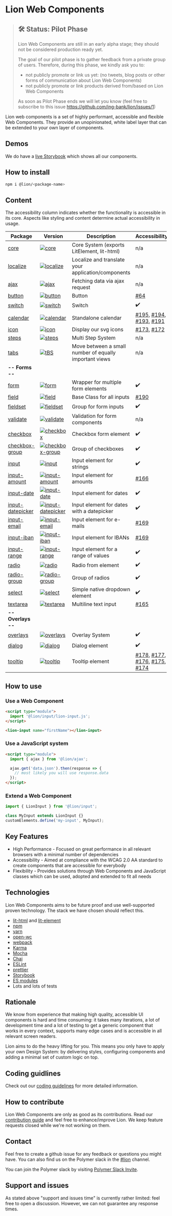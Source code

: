 # Lion Web Components

> ## 🛠 Status: Pilot Phase
>
> Lion Web Components are still in an early alpha stage; they should not be considered production ready yet.
>
> The goal of our pilot phase is to gather feedback from a private group of users.
> Therefore, during this phase, we kindly ask you to:
>
> - not publicly promote or link us yet: (no tweets, blog posts or other forms of communication about Lion Web Components)
> - not publicly promote or link products derived from/based on Lion Web Components
>
> As soon as Pilot Phase ends we will let you know (feel free to subscribe to this issue <https://github.com/ing-bank/lion/issues/1>)

Lion web components is a set of highly performant, accessible and flexible Web Components.
They provide an unopinionated, white label layer that can be extended to your own layer of components.

## Demos

We do have a [live Storybook](http://lion-web-components.netlify.com) which shows all our components.

## How to install

```bash
npm i @lion/<package-name>
```

## Content

The accessibility column indicates whether the functionality is accessible in its core. Aspects like styling and content determine actual accessibility in usage.

| Package                                         | Version                                                                                                                              | Description                                            | Accessibility                                                        |
| ----------------------------------------------- | ------------------------------------------------------------------------------------------------------------------------------------ | ------------------------------------------------------ | -------------------------------------------------------------------- |
| [core](./packages/core)                         | [![core](https://img.shields.io/npm/v/@lion/core.svg)](https://www.npmjs.com/package/@lion/core)                                     | Core System (exports LitElement, lit-html)             | n/a                                                                  |
| [localize](./packages/localize)                 | [![localize](https://img.shields.io/npm/v/@lion/localize.svg)](https://www.npmjs.com/package/@lion/localize)                         | Localize and translate your application/components     | n/a                                                                  |
| [ajax](./packages/ajax)                         | [![ajax](https://img.shields.io/npm/v/@lion/ajax.svg)](https://www.npmjs.com/package/@lion/ajax)                                     | Fetching data via ajax request                         | n/a                                                                  |
| [button](./packages/button)                     | [![button](https://img.shields.io/npm/v/@lion/button.svg)](https://www.npmjs.com/package/@lion/button)                               | Button                                                 | [#64][i64]                                                           |
| [switch](./packages/switch)                     | [![switch](https://img.shields.io/npm/v/@lion/switch.svg)](https://www.npmjs.com/package/@lion/switch)                               | Switch                                                 | ✔️                                                                   |
| [calendar](./packages/calendar)                 | [![calendar](https://img.shields.io/npm/v/@lion/calendar.svg)](https://www.npmjs.com/package/@lion/calendar)                         | Standalone calendar                                    | [#195][i195], [#194][i194], [#193][i193], [#191][i191]               |
| [icon](./packages/icon)                         | [![icon](https://img.shields.io/npm/v/@lion/icon.svg)](https://www.npmjs.com/package/@lion/icon)                                     | Display our svg icons                                  | [#173][i173], [#172][i172]                                           |
| [steps](./packages/steps)                       | [![steps](https://img.shields.io/npm/v/@lion/steps.svg)](https://www.npmjs.com/package/@lion/steps)                                  | Multi Step System                                      | n/a                                                                  |
| [tabs](./packages/tabs)                         | [![tBS](https://img.shields.io/npm/v/@lion/tabs.svg)](https://www.npmjs.com/package/@lion/tabs)                                      | Move between a small number of equally important views | n/a                                                                  |
| **-- Forms --**                                 |                                                                                                                                      |                                                        |                                                                      |
| [form](./packages/form)                         | [![form](https://img.shields.io/npm/v/@lion/form.svg)](https://www.npmjs.com/package/@lion/form)                                     | Wrapper for multiple form elements                     | ✔️                                                                   |
| [field](./packages/field)                       | [![field](https://img.shields.io/npm/v/@lion/field.svg)](https://www.npmjs.com/package/@lion/field)                                  | Base Class for all inputs                              | [#190][i190]                                                         |
| [fieldset](./packages/fieldset)                 | [![fieldset](https://img.shields.io/npm/v/@lion/fieldset.svg)](https://www.npmjs.com/package/@lion/fieldset)                         | Group for form inputs                                  | ✔️                                                                   |
| [validate](./packages/validate)                 | [![validate](https://img.shields.io/npm/v/@lion/validate.svg)](https://www.npmjs.com/package/@lion/validate)                         | Validation for form components                         | n/a                                                                  |
| [checkbox](./packages/checkbox)                 | [![checkbox](https://img.shields.io/npm/v/@lion/checkbox.svg)](https://www.npmjs.com/package/@lion/checkbox)                         | Checkbox form element                                  | ✔️                                                                   |
| [checkbox-group](./packages/checkbox-group)     | [![checkbox-group](https://img.shields.io/npm/v/@lion/checkbox-group.svg)](https://www.npmjs.com/package/@lion/checkbox-group)       | Group of checkboxes                                    | ✔️                                                                   |
| [input](./packages/input)                       | [![input](https://img.shields.io/npm/v/@lion/input.svg)](https://www.npmjs.com/package/@lion/input)                                  | Input element for strings                              | ✔️                                                                   |
| [input-amount](./packages/input-amount)         | [![input-amount](https://img.shields.io/npm/v/@lion/input-amount.svg)](https://www.npmjs.com/package/@lion/input-amount)             | Input element for amounts                              | [#166][i166]                                                         |
| [input-date](./packages/input-date)             | [![input-date](https://img.shields.io/npm/v/@lion/input-date.svg)](https://www.npmjs.com/package/@lion/input-date)                   | Input element for dates                                | ✔️                                                                   |
| [input-datepicker](./packages/input-datepicker) | [![input-datepicker](https://img.shields.io/npm/v/@lion/input-datepicker.svg)](https://www.npmjs.com/package/@lion/input-datepicker) | Input element for dates with a datepicker              | ✔️                                                                   |
| [input-email](./packages/input-email)           | [![input-email](https://img.shields.io/npm/v/@lion/input-email.svg)](https://www.npmjs.com/package/@lion/input-email)                | Input element for e-mails                              | [#169][i169]                                                         |
| [input-iban](./packages/input-iban)             | [![input-iban](https://img.shields.io/npm/v/@lion/input-iban.svg)](https://www.npmjs.com/package/@lion/input-iban)                   | Input element for IBANs                                | [#169][i169]                                                         |
| [input-range](./packages/input-range)           | [![input-range](https://img.shields.io/npm/v/@lion/input-range.svg)](https://www.npmjs.com/package/@lion/input-range)                | Input element for a range of values                    | ✔️                                                                   |
| [radio](./packages/radio)                       | [![radio](https://img.shields.io/npm/v/@lion/radio.svg)](https://www.npmjs.com/package/@lion/radio)                                  | Radio from element                                     | ✔️                                                                   |
| [radio-group](./packages/radio-group)           | [![radio-group](https://img.shields.io/npm/v/@lion/radio-group.svg)](https://www.npmjs.com/package/@lion/radio-group)                | Group of radios                                        | ✔️                                                                   |
| [select](./packages/select)                     | [![select](https://img.shields.io/npm/v/@lion/select.svg)](https://www.npmjs.com/package/@lion/select)                               | Simple native dropdown element                         | ✔️                                                                   |
| [textarea](./packages/textarea)                 | [![textarea](https://img.shields.io/npm/v/@lion/textarea.svg)](https://www.npmjs.com/package/@lion/textarea)                         | Multiline text input                                   | [#165][i165]                                                         |
| **-- Overlays --**                              |                                                                                                                                      |                                                        |                                                                      |
| [overlays](./packages/overlays)                 | [![overlays](https://img.shields.io/npm/v/@lion/overlays.svg)](https://www.npmjs.com/package/@lion/overlays)                         | Overlay System                                         | ✔️                                                                   |
| [dialog](./packages/dialog)                     | [![dialog](https://img.shields.io/npm/v/@lion/dialog.svg)](https://www.npmjs.com/package/@lion/dialog)                               | Dialog element                                         | ✔️                                                                   |
| [tooltip](./packages/tooltip)                   | [![tooltip](https://img.shields.io/npm/v/@lion/tooltip.svg)](https://www.npmjs.com/package/@lion/tooltip)                            | Tooltip element                                        | [#178][i178], [#177][i177], [#176][i176], [#175][i175], [#174][i174] |

## How to use

### Use a Web Component

```html
<script type="module">
  import '@lion/input/lion-input.js';
</script>

<lion-input name="firstName"></lion-input>
```

### Use a JavaScript system

```html
<script type="module">
  import { ajax } from '@lion/ajax';

  ajax.get('data.json').then(response => {
    // most likely you will use response.data
  });
</script>
```

### Extend a Web Component

```js
import { LionInput } from '@lion/input';

class MyInput extends LionInput {}
customElements.define('my-input', MyInput);
```

## Key Features

- High Performance - Focused on great performance in all relevant browsers with a minimal number of dependencies
- Accessibility - Aimed at compliance with the WCAG 2.0 AA standard to create components that are accessible for everybody
- Flexibility - Provides solutions through Web Components and JavaScript classes which can be used, adopted and extended to fit all needs

## Technologies

Lion Web Components aims to be future proof and use well-supported proven technology. The stack we have chosen should reflect this.

- [lit-html](https://lit-html.polymer-project.org) and [lit-element](https://lit-element.polymer-project.org)
- [npm](http://npmjs.com)
- [yarn](https://yarnpkg.com)
- [open-wc](https://open-wc.org)
- [webpack](https://webpack.js.org)
- [Karma](https://karma-runner.github.io)
- [Mocha](https://mochajs.org)
- [Chai](https://www.chaijs.com)
- [ESLint](https://eslint.org)
- [prettier](https://prettier.io)
- [Storybook](https://storybook.js.org)
- [ES modules](https://developer.mozilla.org/en-US/docs/Web/JavaScript/Reference/Statements/import)
- Lots and lots of tests

## Rationale

We know from experience that making high quality, accessible UI components is hard and time consuming:
it takes many iterations, a lot of development time and a lot of testing to get a generic component that works in every
context, supports many edge cases and is accessible in all relevant screen readers.

Lion aims to do the heavy lifting for you.
This means you only have to apply your own Design System: by delivering styles, configuring components and adding a minimal set of custom logic on top.

## Coding guidlines

Check out our [coding guidelines](./docs/README.md) for more detailed information.

## How to contribute

Lion Web Components are only as good as its contributions.
Read our [contribution guide](./CONTRIBUTING.md) and feel free to enhance/improve Lion. We keep feature requests closed while we're not working on them.

## Contact

Feel free to create a github issue for any feedback or questions you might have.
You can also find us on the Polymer slack in the [#lion](https://polymer.slack.com/messages/CJGFWJN9J/convo/CE6D9DN05-1557486154.187100/) channel.

You can join the Polymer slack by visiting [Polymer Slack Invite](https://join.slack.com/t/polymer/shared_invite/enQtNTAzNzg3NjU4ODM4LTkzZGVlOGIxMmNiMjMzZDM1YzYyMzdiYTk0YjQyOWZhZTMwN2RlNjM5ZDFmZjMxZWRjMWViMDA1MjNiYWFhZWM).

## Support and issues

As stated above "support and issues time" is currently rather limited: feel free to open a discussion.
However, we can not guarantee any response times.

[i64]: https://github.com/ing-bank/lion/issues/64
[i165]: https://github.com/ing-bank/lion/issues/165
[i166]: https://github.com/ing-bank/lion/issues/166
[i169]: https://github.com/ing-bank/lion/issues/169
[i172]: https://github.com/ing-bank/lion/issues/172
[i173]: https://github.com/ing-bank/lion/issues/173
[i174]: https://github.com/ing-bank/lion/issues/174
[i175]: https://github.com/ing-bank/lion/issues/175
[i176]: https://github.com/ing-bank/lion/issues/176
[i177]: https://github.com/ing-bank/lion/issues/177
[i178]: https://github.com/ing-bank/lion/issues/178
[i190]: https://github.com/ing-bank/lion/issues/190
[i191]: https://github.com/ing-bank/lion/issues/191
[i193]: https://github.com/ing-bank/lion/issues/193
[i194]: https://github.com/ing-bank/lion/issues/194
[i195]: https://github.com/ing-bank/lion/issues/195
